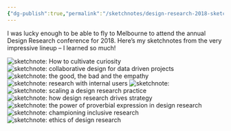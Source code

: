```yaml
---
{"dg-publish":true,"permalink":"/sketchnotes/design-research-2018-sketchnotes/","title":"Design Research conference 2018, in sketchnotes","tags":["sketching","sketchnotes"],"created":"2018-12-18"}
---
```



<p>I was lucky enough to be able to fly to Melbourne to attend the annual Design Research conference for 2018. Here’s my sketchnotes from the very impressive lineup &#8211; I learned so much!</p>

<img decoding="async" loading="lazy" src="assets/sketching/img_1812.jpg" alt="sketchnote: How to cultivate curiosity">
<img decoding="async" loading="lazy" src="assets/sketching/img_1810.jpg" alt="sketchnote: collaborative design for data driven projects">
<img decoding="async" loading="lazy" src="assets/sketching/img_1005-1.jpg" alt="sketchnote: the good, the bad and the empathy">
<img decoding="async" loading="lazy" src="assets/sketching/img_1809-1.jpg" alt="sketchnote: research with internal users">
<img decoding="async" loading="lazy" src="assets/sketching/img_1002-1.jpg" alt="sketchnote: ">
<img decoding="async" loading="lazy" src="assets/sketching/img_1813.jpg" alt="sketchnote: scaling a design research practice">
<img decoding="async" loading="lazy" src="assets/sketching/img_1811-1.jpg" alt="sketchnote: how design research drives strategy">
<img decoding="async" loading="lazy" src="assets/sketching/img_1807.jpg" alt="sketchnote: the power of proverbial expression in design research">
<img decoding="async" loading="lazy" src="assets/sketching/img_1006-3.jpg" alt="sketchnote: championing inclusive research">
<img decoding="async" loading="lazy" src="assets/sketching/img_1003-1.jpg" alt="sketchnote: ethics of design research">